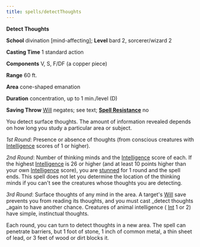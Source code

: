 ```yaml
---
title: spells/detectThoughts
---
```

 **Detect Thoughts**

**School** divination [mind-affecting]; **Level** bard 2, sorcerer/wizard 2

**Casting Time** 1 standard action

**Components** V, S, F/DF (a copper piece)

**Range** 60 ft.

**Area** cone-shaped emanation

**Duration** concentration, up to 1 min./level (D)

**Saving Throw** [Will](../combat.md#_will) negates; see text; **[Spell Resistance](../glossary.md#_spell-resistance)** no

You detect surface thoughts. The amount of information revealed depends on how long you study a particular area or subject.

_1st Round_: Presence or absence of thoughts (from conscious creatures with [Intelligence](../gettingStarted.md#_intelligence) scores of 1 or higher).

_2nd Round_: Number of thinking minds and the [Intelligence](../gettingStarted.md#_intelligence) score of each. If the highest [Intelligence](../gettingStarted.md#_intelligence) is 26 or higher (and at least 10 points higher than your own [Intelligence](../gettingStarted.md#_intelligence) score), you are [stunned](../glossary.md#_stunned) for 1 round and the spell ends. This spell does not let you determine the location of the thinking minds if you can't see the creatures whose thoughts you are detecting.

_3rd Round_: Surface thoughts of any mind in the area. A target's [Will](../combat.md#_will) save prevents you from reading its thoughts, and you must cast _detect thoughts _again to have another chance. Creatures of animal intelligence ( [Int](../gettingStarted.md#_intelligence) 1 or 2) have simple, instinctual thoughts.

Each round, you can turn to detect thoughts in a new area. The spell can penetrate barriers, but 1 foot of stone, 1 inch of common metal, a thin sheet of lead, or 3 feet of wood or dirt blocks it.

